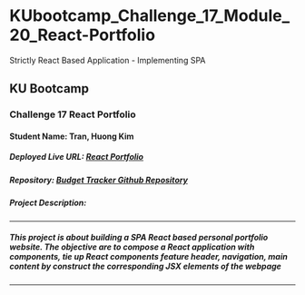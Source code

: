 # KUbootcamp_Challenge_17_Module_20_React-Portfolio
Strictly React Based Application - Implementing SPA 

## KU Bootcamp  
### Challenge 17 React Portfolio
#### Student Name: Tran, Huong Kim 

##### Deployed Live URL: [React Portfolio](https://ttkhscriptpoetry.github.io/kubootcamp_challenge_17_module_20_react_portfolio/)
 

##### Repository: [Budget Tracker Github Repository](https://github.com/TTKHScriptPoetry/kubootcamp_challenge_17_module_20_react_portfolio)
 
 
##### Project Description:
---------------------------------------------------------------------------------------------------------
##### This project is about building a SPA React based personal portfolio website. The objective are to compose a React application with components, tie up React components feature header, navigation, main content by construct the corresponding JSX elements of the webpage

---------------------------------------------------------------------------------------------------------